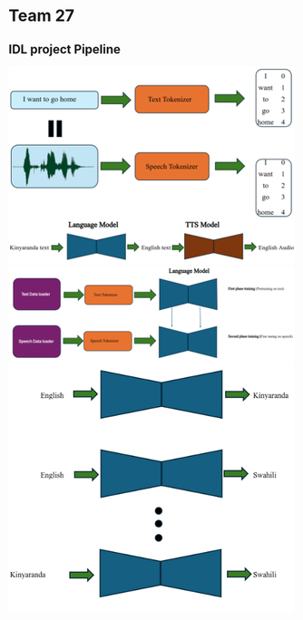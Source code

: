 # Team 27
## IDL project Pipeline

![](pics/Screenshot%20from%202024-03-16%2002-07-45.png)
![](pics/Screenshot%20from%202024-03-16%2001-51-35.png)
![](pics/Screenshot%20from%202024-03-15%2023-31-51.png)
![](pics/Screenshot%20from%202024-03-15%2023-32-33.png)

